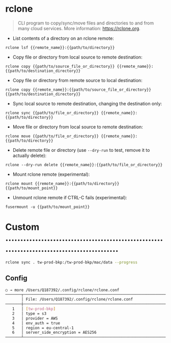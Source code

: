 # rclone

> CLI program to copy/sync/move files and directories to and from many cloud services.
> More information: <https://rclone.org>.

- List contents of a directory on an rclone remote:

`rclone lsf {{remote_name}}:{{path/to/directory}}`

- Copy file or directory from local source to remote destination:

`rclone copy {{path/to/source_file_or_directory}} {{remote_name}}:{{path/to/destination_directory}}`

- Copy file or directory from remote source to local destination:

`rclone copy {{remote_name}}:{{path/to/source_file_or_directory}} {{path/to/destination_directory}}`

- Sync local source to remote destination, changing the destination only:

`rclone sync {{path/to/file_or_directory}} {{remote_name}}:{{path/to/directory}}`

- Move file or directory from local source to remote destination:

`rclone move {{path/to/file_or_directory}} {{remote_name}}:{{path/to/directory}}`

- Delete remote file or directory (use `--dry-run` to test, remove it to actually delete):

`rclone --dry-run delete {{remote_name}}:{{path/to/file_or_directory}}`

- Mount rclone remote (experimental):

`rclone mount {{remote_name}}:{{path/to/directory}} {{path/to/mount_point}}`

- Unmount rclone remote if CTRL-C fails (experimental):

`fusermount -u {{path/to/mount_point}}`


# Custom ...........................................................................................
```bash
rclone sync . tw-prod-bkp:/tw-prod-bkp/mac/data --progress
```

## Config
```bash
○ → more /Users/Q187392/.config/rclone/rclone.conf
───────┬───────────────────────────────────────────────────────────────────────────────────────────
       │ File: /Users/Q187392/.config/rclone/rclone.conf
───────┼───────────────────────────────────────────────────────────────────────────────────────────
   1   │ [tw-prod-bkp]
   2   │ type = s3
   3   │ provider = AWS
   4   │ env_auth = true
   5   │ region = eu-central-1
   6   │ server_side_encryption = AES256
───────┴───────────────────────────────────────────────────────────────────────────────────────────

```

